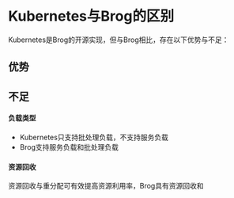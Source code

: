 # Kubernetes与Brog的区别

Kubernetes是Brog的开源实现，但与Brog相比，存在以下优势与不足：

## 优势

## 不足

#### 负载类型

- Kubernetes只支持批处理负载，不支持服务负载
- Brog支持服务负载和批处理负载

#### 资源回收

资源回收与重分配可有效提高资源利用率，Brog具有资源回收和
